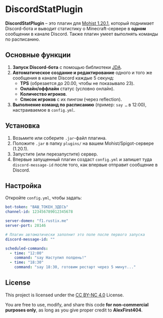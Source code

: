 # DiscordStatPlugin

**DiscordStatPlugin** – это плагин для [Mohist 1.20.1](https://mohistmc.com/), который поднимает Discord-бота и выводит статистику о Minecraft-сервере в **одном** сообщении в канале Discord. Также плагин умеет выполнять команды по расписанию.

## Основные функции

1. **Запуск Discord-бота** с помощью библиотеки [JDA](https://github.com/discord-jda/JDA).
2. **Автоматическое создание и редактирование** одного и того же сообщения в канале Discord каждые 5 секунд:
   - **TPS** (обрезается до 20.00, чтобы не показывало 23).
   - **Онлайн/оффлайн** статус (условно онлайн).
   - **Количество игроков**.
   - **Список игроков** с их пингом (через reflection).
3. **Выполнение команд по расписанию** (пример: `say …` в 12:00), настраиваемое в `config.yml`.

## Установка

1. Возьмите или соберите `.jar`-файл плагина.
2. Положите `.jar` в папку `plugins/` на вашем Mohist/Spigot-сервере (1.20.1).
3. Запустите (или перезапустите) сервер.
4. Впервые запущенный плагин создаст `config.yml` и запишет туда `discord-message-id` после того, как впервые отправит сообщение в Discord.

## Настройка

Откройте `config.yml`, чтобы задать:

```yaml
bot-token: "ВАШ_ТОКЕН_ЗДЕСЬ"
channel-id: 123456789012345678

server-domen: "f1.rustix.me"
server-port: 28146

# Плагин автоматически заполнит это поле после первого запуска
discord-message-id: ""

scheduled-commands:
  - time: "12:00"
    command: "say Наступил полдень!"
  - time: "18:30"
    command: "say 18:30, готовим рестарт через 5 минут..."
```
## License

This project is licensed under the [CC BY-NC 4.0](https://creativecommons.org/licenses/by-nc/4.0/) License.

You are free to use, modify, and share this code **for non-commercial purposes only**, as long as you give proper credit to **AlexFirst404**.
